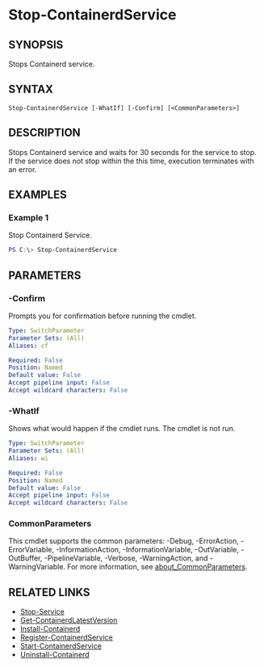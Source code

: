 ﻿---
external help file: Containers-Toolkit-help.xml
Module Name: Containers-Toolkit
online version:
schema: 2.0.0
---

# Stop-ContainerdService

## SYNOPSIS

Stops Containerd service.

## SYNTAX

```
Stop-ContainerdService [-WhatIf] [-Confirm] [<CommonParameters>]
```

## DESCRIPTION

Stops Containerd service and waits for 30 seconds for the service to stop. If the service does not stop within the this time, execution terminates with an error.

## EXAMPLES

### Example 1

Stop Containerd Service.

```powershell
PS C:\> Stop-ContainerdService
```

## PARAMETERS

### -Confirm

Prompts you for confirmation before running the cmdlet.

```yaml
Type: SwitchParameter
Parameter Sets: (All)
Aliases: cf

Required: False
Position: Named
Default value: False
Accept pipeline input: False
Accept wildcard characters: False
```

### -WhatIf

Shows what would happen if the cmdlet runs.
The cmdlet is not run.

```yaml
Type: SwitchParameter
Parameter Sets: (All)
Aliases: wi

Required: False
Position: Named
Default value: False
Accept pipeline input: False
Accept wildcard characters: False
```

### CommonParameters

This cmdlet supports the common parameters: -Debug, -ErrorAction, -ErrorVariable, -InformationAction, -InformationVariable, -OutVariable, -OutBuffer, -PipelineVariable, -Verbose, -WarningAction, and -WarningVariable. For more information, see [about_CommonParameters](http://go.microsoft.com/fwlink/?LinkID=113216).

## RELATED LINKS

- [Stop-Service](https://learn.microsoft.com/en-us/powershell/module/microsoft.powershell.management/stop-service?view=powershell-7.3)
- [Get-ContainerdLatestVersion](Get-ContainerdLatestVersion.md)
- [Install-Containerd](Install-Containerd.md)
- [Register-ContainerdService](Register-ContainerdService.md)
- [Start-ContainerdService](Start-ContainerdService.md)
- [Uninstall-Containerd](Uninstall-Containerd.md)
